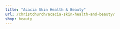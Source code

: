 ```yaml
---
title: "Acacia Skin Health & Beauty"
url: /christchurch/acacia-skin-health-and-beauty/
shop: beauty
---
```

